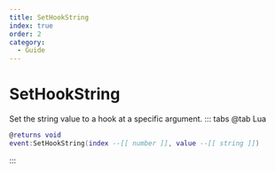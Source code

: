```yaml
---
title: SetHookString
index: true
order: 2
category:
  - Guide
---
```


# SetHookString
Set the string value to a hook at a specific argument.
::: tabs
@tab Lua
```lua
@returns void
event:SetHookString(index --[[ number ]], value --[[ string ]])
```

:::